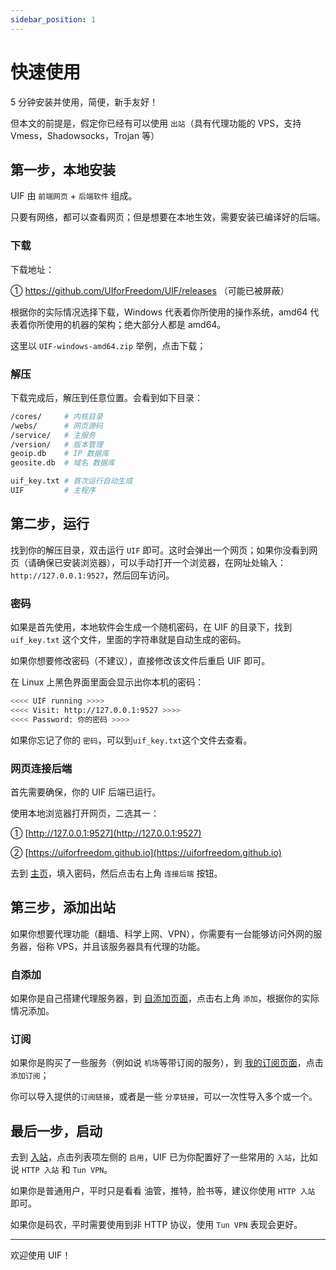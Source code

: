 ```yaml
---
sidebar_position: 1
---
```


# 快速使用

5 分钟安装并使用，简便，新手友好！

但本文的前提是，假定你已经有可以使用 `出站`（具有代理功能的 VPS，支持 Vmess，Shadowsocks，Trojan 等）

## 第一步，本地安装

UIF 由 `前端网页` + `后端软件` 组成。

只要有网络，都可以查看网页；但是想要在本地生效，需要安装已编译好的后端。

### 下载

下载地址：

① https://github.com/UIforFreedom/UIF/releases （可能已被屏蔽）

根据你的实际情况选择下载，Windows 代表着你所使用的操作系统，amd64 代表着你所使用的机器的架构；绝大部分人都是 amd64。

这里以 `UIF-windows-amd64.zip` 举例，点击下载；

### 解压

下载完成后，解压到任意位置。会看到如下目录：

```bash
/cores/     # 内核目录
/webs/      # 网页源码
/service/   # 主服务
/version/   # 版本管理
geoip.db    # IP 数据库
geosite.db  # 域名 数据库

uif_key.txt # 首次运行自动生成
UIF         # 主程序
```

## 第二步，运行

找到你的解压目录，双击运行 `UIF` 即可。这时会弹出一个网页；如果你没看到网页（请确保已安装浏览器），可以手动打开一个浏览器，在网址处输入：`http://127.0.0.1:9527`，然后回车访问。

### 密码

如果是首先使用，本地软件会生成一个随机密码，在 UIF 的目录下，找到 `uif_key.txt` 这个文件，里面的字符串就是自动生成的密码。

如果你想要修改密码（不建议），直接修改该文件后重启 UIF 即可。

在 Linux 上黑色界面里面会显示出你本机的密码：

```bash
<<<< UIF running >>>>
<<<< Visit: http://127.0.0.1:9527 >>>>
<<<< Password: 你的密码 >>>>
```

如果你忘记了你的 `密码`，可以到`uif_key.txt`这个文件去查看。

### 网页连接后端

首先需要确保，你的 UIF 后端已运行。

使用本地浏览器打开网页，二选其一：

① [http://127.0.0.1:9527](http://127.0.0.1:9527)

② [https://uiforfreedom.github.io](https://uiforfreedom.github.io)

去到 [主页](https://uiforfreedom.github.io/#/home)，填入密码，然后点击右上角 `连接后端` 按钮。

## 第三步，添加出站

如果你想要代理功能（翻墙、科学上网、VPN），你需要有一台能够访问外网的服务器，俗称 VPS，并且该服务器具有代理的功能。

### 自添加

如果你是自己搭建代理服务器，到 [自添加页面](https://uiforfreedom.github.io/#/out/my)，点击右上角 `添加`，根据你的实际情况添加。

### 订阅

如果你是购买了一些服务（例如说 `机场`等带订阅的服务），到 [我的订阅页面](https://uiforfreedom.github.io/#/out/subscribe)，点击 `添加订阅`；

你可以导入提供的`订阅链接`，或者是一些 `分享链接`，可以一次性导入多个或一个。

## 最后一步，启动

去到 [入站](https://uiforfreedom.github.io/#/in/my)，点击列表项左侧的 `启用`，UIF 已为你配置好了一些常用的 `入站`，比如说 `HTTP 入站` 和 `Tun VPN`。

如果你是普通用户，平时只是看看 油管，推特，脸书等，建议你使用 `HTTP 入站` 即可。

如果你是码农，平时需要使用到非 HTTP 协议，使用 `Tun VPN` 表现会更好。

---

欢迎使用 UIF！
